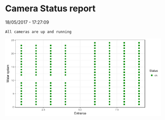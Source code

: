 Camera Status report
================
18/05/2017 - 17:27:09

    All cameras are up and running

![](camreport_files/figure-markdown_github/unnamed-chunk-2-1.png)
